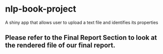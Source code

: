 # nlp-book-project
A shiny app that allows user to upload a text file and identifies its properties

## Please refer to the Final Report Section to look at the rendered file of our final report.
